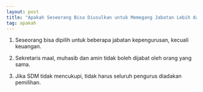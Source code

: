 ```yaml
---
layout: post
title: "Apakah Seseorang Bisa Diusulkan untuk Memegang Jabatan Lebih dari Satu?"
tag: apakah
---
```


1. Seseorang bisa dipilih untuk beberapa jabatan kepengurusan, kecuali keuangan.

2. Sekretaris maal, muhasib dan amin tidak boleh dijabat oleh orang yang sama.

3. Jika SDM tidak mencukupi, tidak harus seluruh pengurus diadakan pemilihan.